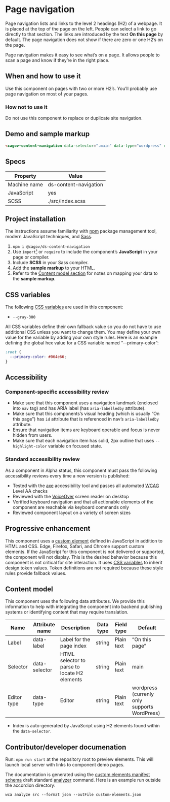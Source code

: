 # Page navigation

Page navigation lists and links to the level 2 headings (H2) of a webpage. It is placed at the top of the page on the left. People can select a link to go directly to that section. The links are introduced by the text **On this page** by default. The page navigation does not show if there are zero or one H2’s on the page.

Page navigation makes it easy to see what’s on a page. It allows people to scan a page and know if they’re in the right place.

## When and how to use it

Use this component on pages with two or more H2’s. You’ll probably use page navigation on most of your pages.

### How not to use it

Do not use this component to replace or duplicate site navigation.

## Demo and sample markup

<html-preview>

```html preview
<cagov-content-navigation data-selector=".main" data-type="wordpress" data-label="On this page"></cagov-content-navigation>
```

</html-preview>

## Specs

| Property     | Value                 |
| ------------ | --------------------- |
| Machine name | ds-content-navigation |
| JavaScript   | yes                   |
| SCSS         | ./src/index.scss      |

## Project installation

The instructions assume familiarity with [npm](https://npmjs.com) package management tool, modern JavaScript techniques, and [Sass](https://sass-lang.com/).

1. `npm i @cagov/ds-content-navigation`
2. Use `import`[¹](/footnotes/#footnote1) or `require` to include the component’s **JavaScript** in your page or compiler.
3. Include **SCSS** in your Sass compiler.
4. Add the **sample markup** to your HTML.
5. Refer to the [Content model section](#content-model) for notes on mapping your data to the **sample markup**.

## CSS variables

The following [CSS variables](https://developer.mozilla.org/en-US/docs/Web/CSS/Using_CSS_custom_properties) are used in this component:

- `--gray-300`

All CSS variables define their own fallback value so you do not have to use additional CSS unless you want to change them. You may define your own value for the variable by adding your own style rules. Here is an example defining the global hex value for a CSS variable named “--primary-color”:

```css
:root {
  --primary-color: #064e66;
}
```

## Accessibility

### Component-specific accessibility review

- Make sure that this component uses a navigation landmark (enclosed into `nav` tag) and has ARIA label (has `aria-labelledby` attribute).
- Make sure that this components’s visual heading (which is usually “On this page”) has `id` attribute that is referenced in nav’s `aria-labelledby` attribute.
- Ensure that navigation items are keyboard operable and focus is never hidden from users.
- Make sure that each navigation item has solid, 2px outline that uses `--highlight-color` variable on focused state.

### Standard accessibility review

As a component in Alpha status, this component must pass the following accessibility reviews every time a new version is published:

- Tested with the [axe](https://www.deque.com/axe/) accessibility tool and passes all automated [WCAG](https://www.w3.org/TR/WCAG21/) Level AA checks
- Reviewed with the [VoiceOver](https://www.apple.com/voiceover/info/guide/_1121.html) screen reader on desktop
- Verified keyboard navigation and that all actionable elements of the component are reachable via keyboard commands only
- Reviewed component layout on a variety of screen sizes

## Progressive enhancement

This component uses a [custom element](https://developer.mozilla.org/en-US/docs/Web/Web_Components/Using_custom_elements) defined in JavaScript in addition to HTML and CSS. Edge, Firefox, Safari, and Chrome support custom elements. If the JavaScript for this component is not delivered or supported, the component will not display. This is the desired behavior because this component is not critical for site interaction. It uses [CSS variables](<https://developer.mozilla.org/en-US/docs/Web/CSS/var()#syntax>) to inherit design token values. Token definitions are not required because these style rules provide fallback values.

<a name="content-model"></a>

## Content model

This component uses the following data attributes. We provide this information to help with integrating the component into backend publishing systems or identifying content that may require translation.

| Name        | Attribute name | Description                                  | Data type | Field type | Default                                      |
| ----------- | -------------- | -------------------------------------------- | --------- | ---------- | -------------------------------------------- |
| Label       | data-label     | Label for the page index                     | string    | Plain text | “On this page”                               |
| Selector    | data-selector  | HTML selector to parse to locate H2 elements | string    | Plain text | main                                         |
| Editor type | data-type      | Editor                                       | string    | Plain text | wordpress (currenly only supports WordPress) |

- Index is auto-generated by JavaScript using H2 elements found within the `data-selector`.

## Contributor/developer documenation

Run: `npm run start` at the repository root to preview elements. This will launch local server with links to component demo pages.

The documentation is generated using the <a href="https://github.com/webcomponents/custom-elements-manifest">custom elements manifest schema</a> draft standard <a href="https://github.com/runem/web-component-analyzer">analyzer</a> command. Here is an example run outside the accordion directory:

```html preview
wca analyze src --format json --outFile custom-elements.json
```
